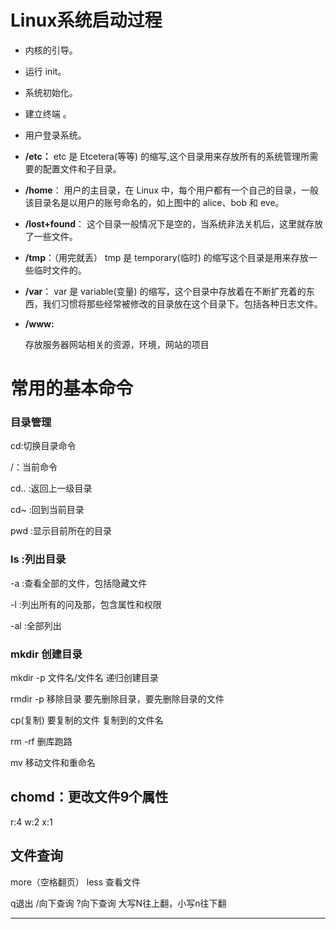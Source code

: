 # Linux系统启动过程

- 内核的引导。
- 运行 init。
- 系统初始化。
- 建立终端 。
- 用户登录系统。

- **/etc：**
  etc 是 Etcetera(等等) 的缩写,这个目录用来存放所有的系统管理所需要的配置文件和子目录。
- **/home**：
  用户的主目录，在 Linux 中，每个用户都有一个自己的目录，一般该目录名是以用户的账号命名的，如上图中的 alice、bob 和 eve。

- **/lost+found**：
  这个目录一般情况下是空的，当系统非法关机后，这里就存放了一些文件。

- **/tmp**：（用完就丢）
  tmp 是 temporary(临时) 的缩写这个目录是用来存放一些临时文件的。

- **/var**：
  var 是 variable(变量) 的缩写，这个目录中存放着在不断扩充着的东西，我们习惯将那些经常被修改的目录放在这个目录下。包括各种日志文件。

- **/www:**

  存放服务器网站相关的资源，环境，网站的项目

# 常用的基本命令

### 目录管理

cd:切换目录命令

/：当前命令

cd.. :返回上一级目录

cd~ :回到当前目录

pwd :显示目前所在的目录

### ls :列出目录

-a :查看全部的文件，包括隐藏文件

-l :列出所有的问及那，包含属性和权限

-al :全部列出

### mkdir  创建目录

mkdir -p 文件名/文件名 递归创建目录

rmdir -p 移除目录  要先删除目录，要先删除目录的文件

cp(复制) 要复制的文件  复制到的文件名

rm -rf  删库跑路

mv 移动文件和重命名

## chomd：更改文件9个属性

r:4 w:2 x:1

## 文件查询

more（空格翻页） less 查看文件   

q退出         /向下查询      ?向下查询  大写N往上翻，小写n往下翻

------

